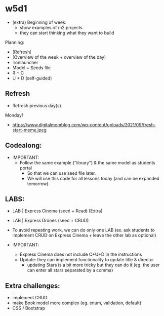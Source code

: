 
# w5d1

<!--

Methodology:
- Codealong for a library app
- This project can be expanded in the following days.
- Sample repo: https://github.com/ironhack-rmt-resources/library-project-crud-codealong


IMPORTANT:
- takes a lot of time.
- create a cheatsheet/guided gist with steps for CRUD

- C+R: codealong
- U+D: SELF GUIDED --- try to finish early.




-->


- (extra) Beginning of week: 
  - show examples of m2 projects.
  - they can start thinking what they want to build


Planning:
- (Refresh)
- (Overview of the week + overview of the day)
- Ironlauncher
- Model + Seeds file
- R + C 
- U + D (self-guided)




## Refresh
- Refresh previous day(s).


Monday!
- https://www.digitalmomblog.com/wp-content/uploads/2021/09/fresh-start-meme.jpeg


## Codealong:

- IMPORTANT: 
  - Follow the same example ("library") & the same model as students portal  
    - So that we can use seed file later.
    - We will use this code for all lessons today (and can be expanded tomorrow)




## LABS:
- LAB | Express Cinema (seed + Read) (Extra)
- LAB | Express Drones (seed + CRUD)

- To avoid repeating work, we can do only one LAB (ex. ask students to implement CRUD on Express Cinema + leave the other lab as optional)

- IMPORTANT: 
  - Express Cinema does not include C+U+D in the instructions
  - Update: they can implement functionality to update title & director
    - updating Stars is a bit more tricky but they can do it (eg. the user can enter all stars separated by a comma)



## Extra challenges:
- implement CRUD
- make Book model more complex (eg. enum, validation, default)
- CSS / Bootstrap


